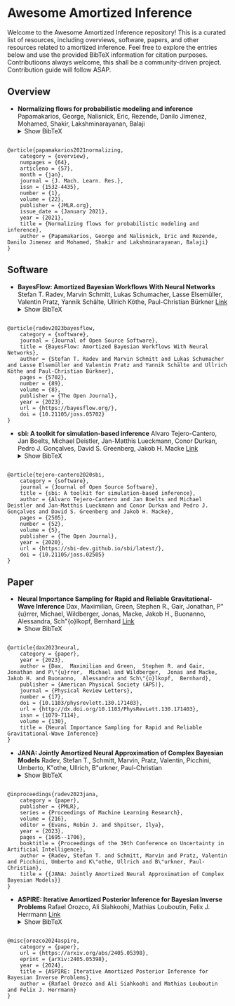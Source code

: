 # Awesome Amortized Inference


Welcome to the Awesome Amortized Inference repository!
This is a curated list of resources, including overviews, software, papers, and other resources related to amortized inference.
Feel free to explore the entries below and use the provided BibTeX information for citation purposes.
Contributioons always welcome, this shall be a community-driven project.
Contribution guide will follow ASAP.
## Overview

- **Normalizing flows for probabilistic modeling and inference**
  Papamakarios, George, Nalisnick, Eric, Rezende, Danilo Jimenez, Mohamed, Shakir, Lakshminarayanan, Balaji
  <details>
    <summary>Show BibTeX</summary>
<pre><code>
@article{papamakarios2021normalizing,
    category = {overview},
    numpages = {64},
    articleno = {57},
    month = {jan},
    journal = {J. Mach. Learn. Res.},
    issn = {1532-4435},
    number = {1},
    volume = {22},
    publisher = {JMLR.org},
    issue_date = {January 2021},
    year = {2021},
    title = {Normalizing flows for probabilistic modeling and inference},
    author = {Papamakarios, George and Nalisnick, Eric and Rezende, Danilo Jimenez and Mohamed, Shakir and Lakshminarayanan, Balaji}
}
</code></pre>
</details>


## Software

- **BayesFlow: Amortized Bayesian Workflows With Neural Networks**
  Stefan T. Radev, Marvin Schmitt, Lukas Schumacher, Lasse Elsemüller, Valentin Pratz, Yannik Schälte, Ullrich Köthe, Paul-Christian Bürkner
  [Link](https://bayesflow.org/)
  <details>
    <summary>Show BibTeX</summary>
<pre><code>
@article{radev2023bayesflow,
    category = {software},
    journal = {Journal of Open Source Software},
    title = {BayesFlow: Amortized Bayesian Workflows With Neural Networks},
    author = {Stefan T. Radev and Marvin Schmitt and Lukas Schumacher and Lasse Elsemüller and Valentin Pratz and Yannik Schälte and Ullrich Köthe and Paul-Christian Bürkner},
    pages = {5702},
    number = {89},
    volume = {8},
    publisher = {The Open Journal},
    year = {2023},
    url = {https://bayesflow.org/},
    doi = {10.21105/joss.05702}
}
</code></pre>
</details>


- **sbi: A toolkit for simulation-based inference**
  Alvaro Tejero-Cantero, Jan Boelts, Michael Deistler, Jan-Matthis Lueckmann, Conor Durkan, Pedro J. Gonçalves, David S. Greenberg, Jakob H. Macke
  [Link](https://sbi-dev.github.io/sbi/latest/)
  <details>
    <summary>Show BibTeX</summary>
<pre><code>
@article{tejero-cantero2020sbi,
    category = {software},
    journal = {Journal of Open Source Software},
    title = {sbi: A toolkit for simulation-based inference},
    author = {Alvaro Tejero-Cantero and Jan Boelts and Michael Deistler and Jan-Matthis Lueckmann and Conor Durkan and Pedro J. Gonçalves and David S. Greenberg and Jakob H. Macke},
    pages = {2505},
    number = {52},
    volume = {5},
    publisher = {The Open Journal},
    year = {2020},
    url = {https://sbi-dev.github.io/sbi/latest/},
    doi = {10.21105/joss.02505}
}
</code></pre>
</details>


## Paper

- **Neural Importance Sampling for Rapid and Reliable Gravitational-Wave Inference**
  Dax,  Maximilian, Green,  Stephen R., Gair,  Jonathan, P\"{u}rrer,  Michael, Wildberger,  Jonas, Macke,  Jakob H., Buonanno,  Alessandra, Sch\"{o}lkopf,  Bernhard
  [Link](http://dx.doi.org/10.1103/PhysRevLett.130.171403)
  <details>
    <summary>Show BibTeX</summary>
<pre><code>
@article{dax2023neural,
    category = {paper},
    year = {2023},
    author = {Dax,  Maximilian and Green,  Stephen R. and Gair,  Jonathan and P\"{u}rrer,  Michael and Wildberger,  Jonas and Macke,  Jakob H. and Buonanno,  Alessandra and Sch\"{o}lkopf,  Bernhard},
    publisher = {American Physical Society (APS)},
    journal = {Physical Review Letters},
    number = {17},
    doi = {10.1103/physrevlett.130.171403},
    url = {http://dx.doi.org/10.1103/PhysRevLett.130.171403},
    issn = {1079-7114},
    volume = {130},
    title = {Neural Importance Sampling for Rapid and Reliable Gravitational-Wave Inference}
}
</code></pre>
</details>


- **JANA: Jointly Amortized Neural Approximation of Complex Bayesian Models**
  Radev, Stefan T., Schmitt, Marvin, Pratz, Valentin, Picchini, Umberto, K\"othe, Ullrich, B\"urkner, Paul-Christian
  <details>
    <summary>Show BibTeX</summary>
<pre><code>
@inproceedings{radev2023jana,
    category = {paper},
    publisher = {PMLR},
    series = {Proceedings of Machine Learning Research},
    volume = {216},
    editor = {Evans, Robin J. and Shpitser, Ilya},
    year = {2023},
    pages = {1695--1706},
    booktitle = {Proceedings of the 39th Conference on Uncertainty in Artificial Intelligence},
    author = {Radev, Stefan T. and Schmitt, Marvin and Pratz, Valentin and Picchini, Umberto and K\"othe, Ullrich and B\"urkner, Paul-Christian},
    title = {{JANA: Jointly Amortized Neural Approximation of Complex Bayesian Models}}
}
</code></pre>
</details>


- **ASPIRE: Iterative Amortized Posterior Inference for Bayesian Inverse Problems**
  Rafael Orozco, Ali Siahkoohi, Mathias Louboutin, Felix J. Herrmann
  [Link](https://arxiv.org/abs/2405.05398)
  <details>
    <summary>Show BibTeX</summary>
<pre><code>
@misc{orozco2024aspire,
    category = {paper},
    url = {https://arxiv.org/abs/2405.05398},
    eprint = {arXiv:2405.05398},
    year = {2024},
    title = {ASPIRE: Iterative Amortized Posterior Inference for Bayesian Inverse Problems},
    author = {Rafael Orozco and Ali Siahkoohi and Mathias Louboutin and Felix J. Herrmann}
}
</code></pre>
</details>


